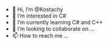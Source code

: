 - 👋 Hi, I’m @Kostachy
- 👀 I’m interested in C#
- 🌱 I’m currently learning C# and C++
- 💞️ I’m looking to collaborate on ...
- 📫 How to reach me ...

<!---
Kostachy/Kostachy is a ✨ special ✨ repository because its `README.md` (this file) appears on your GitHub profile.
You can click the Preview link to take a look at your changes.
--->
